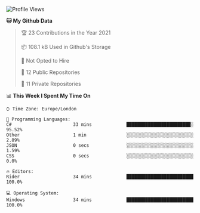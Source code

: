 <!--START_SECTION:waka-->
![Profile Views](http://img.shields.io/badge/Profile%20Views-2-blue)

**🐱 My Github Data** 

> 🏆 23 Contributions in the Year 2021
 > 
> 📦 108.1 kB Used in Github's Storage 
 > 
> 🚫 Not Opted to Hire
 > 
> 📜 12 Public Repositories 
 > 
> 🔑 11 Private Repositories  
 > 
📊 **This Week I Spent My Time On** 

```text
⌚︎ Time Zone: Europe/London

💬 Programming Languages: 
C#                       33 mins             ████████████████████████░   95.52% 
Other                    1 min               ░░░░░░░░░░░░░░░░░░░░░░░░░   2.89% 
JSON                     0 secs              ░░░░░░░░░░░░░░░░░░░░░░░░░   1.59% 
CSS                      0 secs              ░░░░░░░░░░░░░░░░░░░░░░░░░   0.0%

🔥 Editors: 
Rider                    34 mins             █████████████████████████   100.0%

💻 Operating System: 
Windows                  34 mins             █████████████████████████   100.0%

```


<!--END_SECTION:waka-->